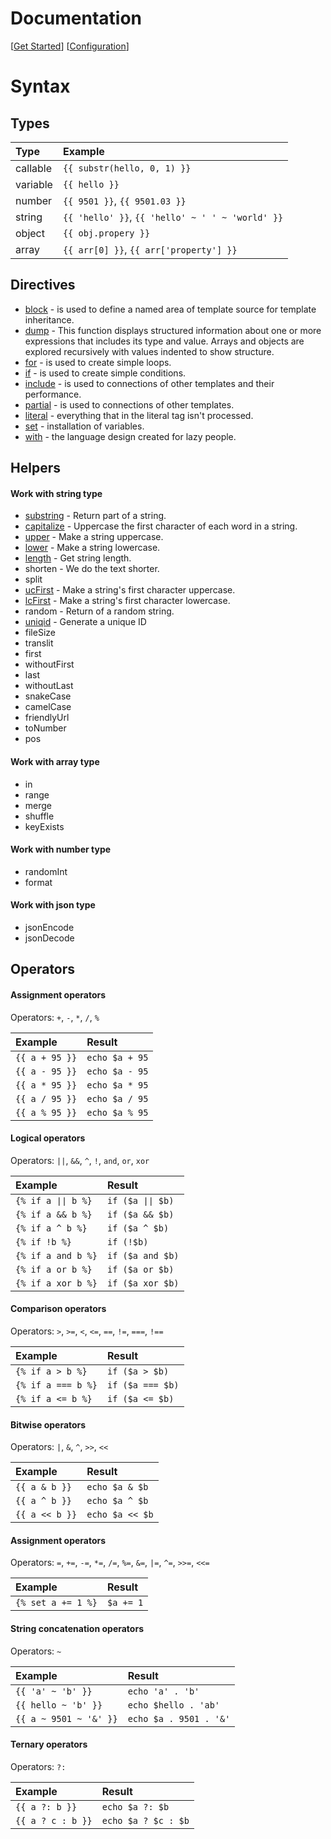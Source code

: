 Documentation
=============

[[Get Started](./get-started.md)]
[[Configuration](./configure.md)]

Syntax
======

## Types

| Type | Example |
| :--- | :--- |
| callable | `{{ substr(hello, 0, 1) }}` |
| variable | `{{ hello }}` |
| number | `{{ 9501 }}`, `{{ 9501.03 }}` |
| string | `{{ 'hello' }}`, `{{ 'hello' ~ ' ' ~ 'world' }}` |
| object | `{{ obj.propery }}` |
| array | `{{ arr[0] }}`, `{{ arr['property'] }}` |

## Directives

 * [block](./directives/block.md) - is used to define a named area of template source for template inheritance.
 * [dump](./directives/dump.md) - This function displays structured information about one or more expressions that includes its type and value. Arrays and objects are explored recursively with values indented to show structure.
 * [for](./directives/for.md) - is used to create simple loops.
 * [if](./directives/if.md) - is used to create simple conditions.
 * [include](./directives/include.md#directive-{%-include-%}) - is used to connections of other templates and their performance.
 * [partial](./directives/include.md#directive-{%-partial-%}) - is used to connections of other templates.
 * [literal](./directives/literal.md) - everything that in the literal tag isn't processed. 
 * [set](./directives/set.md) - installation of variables.
 * [with](./directives/with.md) - the language design created for lazy people.

## Helpers

#### Work with string type

* [substring](https://php.net/manual/en/function.substr.php) - Return part of a string.
* [capitalize](https://php.net/manual/en/function.ucwords.php) - Uppercase the first character of each word in a string.
* [upper](https://php.net/manual/en/function.strtoupper.php) - Make a string uppercase.
* [lower](https://php.net/manual/en/function.strtolower.php) - Make a string lowercase.
* [length](https://php.net/manual/en/function.strlen.php) - Get string length.
* shorten - We do the text shorter.
* split
* [ucFirst](https://php.net/manual/en/function.ucfirst.php) - Make a string's first character uppercase.
* [lcFirst](https://php.net/manual/en/function.lcfirst.php) -  Make a string's first character lowercase.
* random - Return of a random string.
* [uniqid](https://php.net/manual/en/function.uniqid.php) - Generate a unique ID
* fileSize
* translit
* first
* withoutFirst
* last
* withoutLast
* snakeCase
* camelCase
* friendlyUrl
* toNumber
* pos

#### Work with array type

* in
* range
* merge
* shuffle
* keyExists

#### Work with number type

* randomInt
* format

#### Work with json type

* jsonEncode
* jsonDecode

## Operators

#### Assignment operators 
Operators: `+`, `-`, `*`, `/`, `%`

| Example | Result |
| :--- | :--- |
| `{{ a + 95 }}` | `echo $a + 95` |
| `{{ a - 95 }}` | `echo $a - 95` |
| `{{ a * 95 }}` | `echo $a * 95` |
| `{{ a / 95 }}` | `echo $a / 95` |
| `{{ a % 95 }}` | `echo $a % 95` |

#### Logical operators
Operators: `||`, `&&`, `^`, `!`, `and`, `or`, `xor`

| Example | Result |
| :--- | :--- |
| `{% if a ∣∣ b %}` | `if ($a ∣∣ $b)` |
| `{% if a && b %}` | `if ($a && $b)` |
| `{% if a ^ b %}` | `if ($a ^ $b)` |
| `{% if !b %}` | `if (!$b)` |
| `{% if a and b %}` | `if ($a and $b)` |
| `{% if a or b %}` | `if ($a or $b)` |
| `{% if a xor b %}` | `if ($a xor $b)` |

#### Comparison operators
Operators: `>`, `>=`, `<`, `<=`, `==`, `!=`, `===`, `!==`

| Example | Result |
| :--- | :--- |
| `{% if a > b %}` | `if ($a > $b)` |
| `{% if a === b %}` | `if ($a === $b)` |
| `{% if a <= b %}` | `if ($a <= $b)` |

#### Bitwise operators
Operators: `|`, `&`, `^`, `>>`, `<<`

| Example | Result |
| :--- | :--- |
| `{{ a & b }}` | `echo $a & $b` |
| `{{ a ^ b }}` | `echo $a ^ $b` |
| `{{ a << b }}` | `echo $a << $b` |

#### Assignment operators 
Operators: `=`, `+=`, `-=`, `*=`, `/=`, `%=`, `&=`, `|=`, `^=`, `>>=`, `<<=`

| Example | Result |
| :--- | :--- |
| `{% set a += 1 %}` | `$a += 1` |

#### String concatenation operators 
Operators: `~`

| Example | Result |
| :--- | :--- |
| `{{ 'a' ~ 'b' }}` | `echo 'a' . 'b'` |
| `{{ hello ~ 'b' }}` | `echo $hello . 'ab'` |
| `{{ a ~ 9501 ~ '&' }}` | `echo $a . 9501 . '&'` |

#### Ternary operators 
Operators: `?:`

| Example | Result |
| :--- | :--- |
| `{{ a ?: b }}` | `echo $a ?: $b` |
| `{{ a ? c : b }}` | `echo $a ? $c : $b` |
